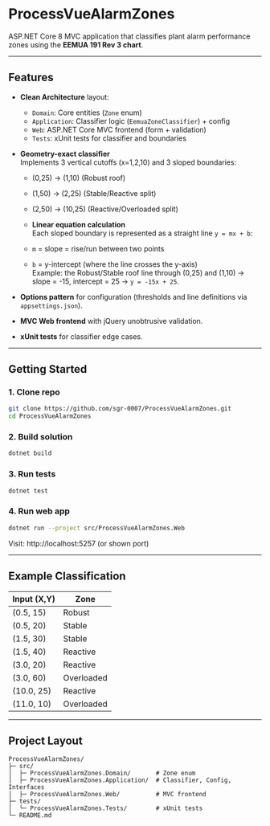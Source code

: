 # ProcessVueAlarmZones

ASP.NET Core 8 MVC application that classifies plant alarm performance zones using the **EEMUA 191 Rev 3 chart**.

---

## Features

- **Clean Architecture** layout:
  - `Domain`: Core entities (`Zone` enum)
  - `Application`: Classifier logic (`EemuaZoneClassifier`) + config
  - `Web`: ASP.NET Core MVC frontend (form + validation)
  - `Tests`: xUnit tests for classifier and boundaries

- **Geometry-exact classifier**  
  Implements 3 vertical cutoffs (x=1,2,10) and 3 sloped boundaries:
  - (0,25) → (1,10) (Robust roof)
  - (1,50) → (2,25) (Stable/Reactive split)
  - (2,50) → (10,25) (Reactive/Overloaded split)

  - **Linear equation calculation**  
  Each sloped boundary is represented as a straight line `y = mx + b`:
  - `m` = slope = rise/run between two points  
  - `b` = y-intercept (where the line crosses the y-axis)  
  Example: the Robust/Stable roof line through (0,25) and (1,10) → slope = -15, intercept = 25 → `y = -15x + 25`.

- **Options pattern** for configuration (thresholds and line definitions via `appsettings.json`).
- **MVC Web frontend** with jQuery unobtrusive validation.
- **xUnit tests** for classifier edge cases.

---

## Getting Started

### 1. Clone repo
```bash
git clone https://github.com/sgr-0007/ProcessVueAlarmZones.git
cd ProcessVueAlarmZones
```

### 2. Build solution
```bash
dotnet build
```

### 3. Run tests
```bash
dotnet test
```

### 4. Run web app
```bash
dotnet run --project src/ProcessVueAlarmZones.Web
```

Visit: http://localhost:5257 (or shown port)

---

## Example Classification

| Input (X,Y)         | Zone       |
|---------------------|------------|
| (0.5, 15)           | Robust     |
| (0.5, 20)           | Stable     |
| (1.5, 30)           | Stable     |
| (1.5, 40)           | Reactive   |
| (3.0, 20)           | Reactive   |
| (3.0, 60)           | Overloaded |
| (10.0, 25)          | Reactive   |
| (11.0, 10)          | Overloaded |

---

## Project Layout

```
ProcessVueAlarmZones/
├─ src/
│  ├─ ProcessVueAlarmZones.Domain/       # Zone enum
│  ├─ ProcessVueAlarmZones.Application/  # Classifier, Config, Interfaces
│  ├─ ProcessVueAlarmZones.Web/          # MVC frontend
├─ tests/
│  └─ ProcessVueAlarmZones.Tests/        # xUnit tests
└─ README.md
```